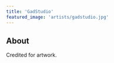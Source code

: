 ```yaml
---
title: 'GadStudio'
featured_image: 'artists/gadstudio.jpg'
---
```


## About

Credited for artwork.
